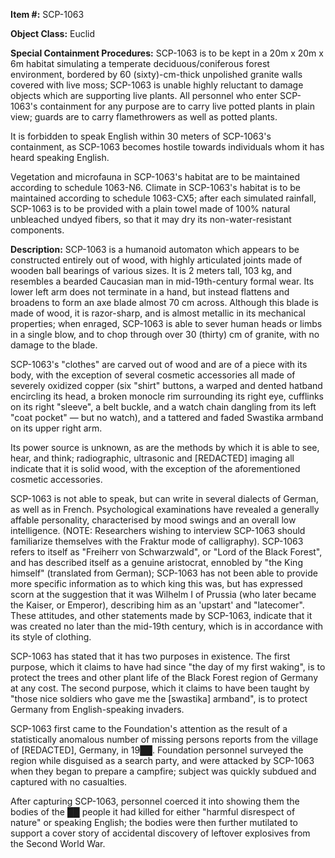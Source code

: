 **Item #:** SCP-1063

**Object Class:** Euclid

**Special Containment Procedures:** SCP-1063 is to be kept in a 20m x 20m x 6m habitat simulating a temperate deciduous/coniferous forest environment, bordered by 60 (sixty)-cm-thick unpolished granite walls covered with live moss; SCP-1063 is unable highly reluctant to damage objects which are supporting live plants. All personnel who enter SCP-1063's containment for any purpose are to carry live potted plants in plain view; guards are to carry flamethrowers as well as potted plants.

It is forbidden to speak English within 30 meters of SCP-1063's containment, as SCP-1063 becomes hostile towards individuals whom it has heard speaking English.

Vegetation and microfauna in SCP-1063's habitat are to be maintained according to schedule 1063-N6. Climate in SCP-1063's habitat is to be maintained according to schedule 1063-CX5; after each simulated rainfall, SCP-1063 is to be provided with a plain towel made of 100% natural unbleached undyed fibers, so that it may dry its non-water-resistant components.

**Description:** SCP-1063 is a humanoid automaton which appears to be constructed entirely out of wood, with highly articulated joints made of wooden ball bearings of various sizes. It is 2 meters tall, 103 kg, and resembles a bearded Caucasian man in mid-19th-century formal wear. Its lower left arm does not terminate in a hand, but instead flattens and broadens to form an axe blade almost 70 cm across. Although this blade is made of wood, it is razor-sharp, and is almost metallic in its mechanical properties; when enraged, SCP-1063 is able to sever human heads or limbs in a single blow, and to chop through over 30 (thirty) cm of granite, with no damage to the blade.

SCP-1063's "clothes" are carved out of wood and are of a piece with its body, with the exception of several cosmetic accessories all made of severely oxidized copper (six "shirt" buttons, a warped and dented hatband encircling its head, a broken monocle rim surrounding its right eye, cufflinks on its right "sleeve", a belt buckle, and a watch chain dangling from its left "coat pocket" — but no watch), and a tattered and faded Swastika armband on its upper right arm.

Its power source is unknown, as are the methods by which it is able to see, hear, and think; radiographic, ultrasonic and \[REDACTED\] imaging all indicate that it is solid wood, with the exception of the aforementioned cosmetic accessories.

SCP-1063 is not able to speak, but can write in several dialects of German, as well as in French. Psychological examinations have revealed a generally affable personality, characterised by mood swings and an overall low intelligence. (NOTE: Researchers wishing to interview SCP-1063 should familiarize themselves with the Fraktur mode of calligraphy). SCP-1063 refers to itself as "Freiherr von Schwarzwald", or "Lord of the Black Forest", and has described itself as a genuine aristocrat, ennobled by "the King himself" (translated from German); SCP-1063 has not been able to provide more specific information as to which king this was, but has expressed scorn at the suggestion that it was Wilhelm I of Prussia (who later became the Kaiser, or Emperor), describing him as an 'upstart' and "latecomer". These attitudes, and other statements made by SCP-1063, indicate that it was created no later than the mid-19th century, which is in accordance with its style of clothing.

SCP-1063 has stated that it has two purposes in existence. The first purpose, which it claims to have had since "the day of my first waking", is to protect the trees and other plant life of the Black Forest region of Germany at any cost. The second purpose, which it claims to have been taught by "those nice soldiers who gave me the \[swastika\] armband", is to protect Germany from English-speaking invaders.

SCP-1063 first came to the Foundation's attention as the result of a statistically anomalous number of missing persons reports from the village of \[REDACTED\], Germany, in 19██. Foundation personnel surveyed the region while disguised as a search party, and were attacked by SCP-1063 when they began to prepare a campfire; subject was quickly subdued and captured with no casualties.

After capturing SCP-1063, personnel coerced it into showing them the bodies of the ██ people it had killed for either "harmful disrespect of nature" or speaking English; the bodies were then further mutilated to support a cover story of accidental discovery of leftover explosives from the Second World War.